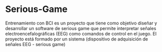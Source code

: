 # Serious-Game
Entrenamiento con BCI es un proyecto que tiene como objetivo diseñar y desarrollar un software de serious game que permite interpretar señales electroencefalográficas (EEG) como comandos de control en el juego. El proyecto está formado por un sistema (dispositivo de adquisición de señales EEG - serious game)
